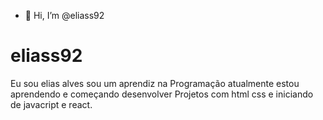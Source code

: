 - 👋 Hi, I’m @eliass92
# eliass92

Eu sou elias alves sou um aprendiz na Programação
atualmente estou aprendendo e começando desenvolver Projetos com html css e iniciando de javacript e react.






